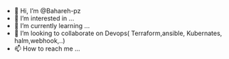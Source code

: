 - 👋 Hi, I’m @Bahareh-pz
- 👀 I’m interested in ...
- 🌱 I’m currently learning ...
- 💞️ I’m looking to collaborate on Devops( Terraform,ansible, Kubernates, halm,webhook,..)
- 📫 How to reach me ...

<!---
Bahareh-pz/Bahareh-pz is a ✨ special ✨ repository because its `README.md` (this file) appears on your GitHub profile.
You can click the Preview link to take a look at your changes.
--->
